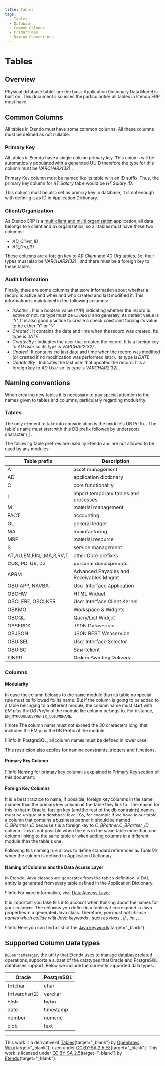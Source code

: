 ```yaml
---
title: Tables
tags:
  - Tables
  - Database
  - Common Columns
  - Primary Key
  - Naming Conventions
---
```

# Tables

  
## Overview

Physical database tables are the basis  Application Dictionary Data Model  is
built on. This document discusses the particularities all tables in Etendo
ERP must have.

## Common Columns

All tables in Etendo must have some common columns. All these columns
must be defined as not nullable.

### Primary Key

All tables in Etendo have a single column primary key. This column will
be automatically populated with a generated  UUID  therefore the type for this
column must be _VARCHAR2(32)_ .

Primary Key column must be named like its table with an ID suffix. Thus, the
primary key column for *HT Salary* table would be *HT Salary ID*.

This column must be also set as primary key in database, it is not enough with
defining it as ID in Application Dictionary.

### Client/Organization

As Etendo ERP is a [multi client and multi organization](Multi_Client_and_Multi_Org.md) application, all
data belongs to a client and an organization, so all tables must have these
two columns:  

  * _AD_Client_ID_
  * _AD_Org_ID_

These columns are a foreign key to *AD Client*  and  *AD Org*  tables. So, their
types must also be *VARCHAR2(32)* , and there must be a foreign key to these
tables.

### Audit Information

Finally, there are some columns that store information about whether a record
is active and when and who created and last modified it. This information is
maintained in the following columns:

  * _IsActive_ : It is a boolean value (Y/N) indicating whether the record is active or not. Its type must be _CHAR(1)_ and generally, its default value is 'Y'. It is also good practice to create a check constraint forcing its value to be either 'Y' or 'N'. 
  * _Created_ : It contains the date and time when the record was created. Its type is _DATE_ . 
  * _CreatedBy_ : Indicates the user that created the record. It is a foreign key to  *AD User*  so its type is _VARCHAR2(32)_ . 
  * _Upated_ : It contains the last date and time when the record was modified (or created if no modification was performed later). Its type is _DATE_ . 
  * _UpdatedBy_ : Indicates the last user that updated the record. It is a foreign key to  *AD User*  so its type is _VARCHAR2(32)_ . 

## Naming conventions

When creating new tables it is necessary to pay special attention to the names
given to tables and columns, particularly regarding modularity.

### Tables

The only element to take into consideration is the module's  DB Prefix  . The
table's name must start with this DB prefix followed by underscore character
(_).

The following table prefixes are used by Etendo and are not allowed to be
used by any modules:

  

Table prefix  |  Description  
---|---  
A  |  asset management  
AD  |  application dictionary  
C  |  core functionality  
I  |  import temporary tables and processes  
M  |  material management  
FACT  |  accounting  
GL  |  general ledger  
MA  |  manufacturing  
MRP  |  material resource  
S  |  service management  
AT,AU,EM,FIN,I,MA,R,RV,T  |  other Core prefixes  
CUS, PD, US, ZZ  |  personal developments  
APRM  |  Advanced Payables and Receivables Mngmt  
OBUIAPP, NAVBA  |  User Interface Application  
OBCHW  |  HTML Widget  
OBCLFRE, OBCLKER  |  User Interface Client Kernel  
OBKMO  |  Workspace & Widgets  
OBCQL  |  Query/List Widget  
OBSERDS  |  JSON Datasource  
OBJSON  |  JSON REST Webservice  
OBUISEL  |  User Interface Selector  
OBUISC  |  Smartclient  
FINPR  |  Orders Awaiting Delivery  
  
### Columns

#### Modularity

In case the column belongs to the same module than its table no special rule
must be followed for its name. But if the column is going to be added to a
table belonging to a different module, the column name must start with *EM 
plus* the *DB Prefix* of the module the column belongs to. For instance,
`EM_MYMODULEDBPREFIX_COLUMNNAME`.

!!!note
    The column name must not exceed the 30 characters long, that includes the
    EM plus the DB Prefix of the module.

!!!info
    In PostgreSQL, all column names must be defined in lower case.  
  

  
This restriction also applies for naming constraints, triggers and functions.

#### Primary Key Column

!!!info
    Naming for primary key column is explained in [Primary Key](#primary-key) section of this document.

#### Foreign Key Columns

It is a best practice to name, if possible, foreign key columns in the same
manner than the primary key column of the table they link to. The reason for
this is that in Oracle, foreign key (and the rest of the db contraints) names
must be unique at a database-level. So, for example if we have in our table a
column that contains a business partner it should be named *C_BPartner_ID*
because it is a foreign key to  *C_BPartner*.*C_BPartner_ID* column. This is
not possible when there is in the same table more than one column linking to the
same table or when adding columns in a different module than the table's one.

Following this naming rule allows to define standard references as *TableDir*
when the column is defined in Application Dictionary.

#### Naming of Columns and the Data Access Layer

In Etendo, Java classes are generated from the tables definition. A DAL
entity is generated from every table defined in the Application Dictionary.

!!!info
    For more information, visit [Data Access Layer](../concepts/Data_Access_Layer.md).

It is important you take this into account when thinking about the names for
your columns. The columns you define in a table will correspond to Java
properties in a generated Java class. Therefore, *you must not choose names
which collide with Java keywords* , such as *class* , *if* , *int* , ...

!!!info
    Here you can find a list of the [Java keywords](https://docs.oracle.com/javase/tutorial/java/nutsandbolts/_keywords.html){target="\_blank"}.

## Supported Column Data types

`DBSourceManager`, the utility that Etendo uses to manage database related
operations, supports a subset of the datatypes that Oracle and PostgreSQL
databases support. Below we include the currently supported data types:


Oracle  |  PostgreSQL  
---|---  
(n)char  |  char  
(n)varchar(2)  |  varchar  
blob  |  bytea  
date  |  timestamp  
number  |  numeric  
clob  |  text  
  
---
  
This work is a derivative of [Tables](http://wiki.openbravo.com/wiki/Tables){target="\_blank"} by [Openbravo Wiki](http://wiki.openbravo.com/wiki/Welcome_to_Openbravo){target="\_blank"}, used under [CC BY-SA 2.5 ES](https://creativecommons.org/licenses/by-sa/2.5/es/){target="\_blank"}. This work is licensed under [CC BY-SA 2.5](https://creativecommons.org/licenses/by-sa/2.5/){target="\_blank"} by [Etendo](https://etendo.software){target="\_blank"}.

